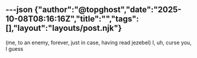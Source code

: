 ---json
{"author":"@topghost","date":"2025-10-08T08:16:16Z","title":"","tags":[],"layout":"layouts/post.njk"}
---
(me, to an enemy, forever, just in case, having read jezebel) I, uh, curse you, I guess
